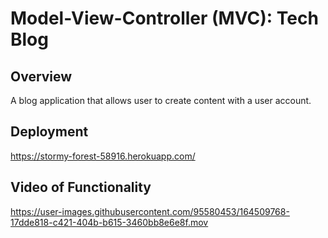 # Model-View-Controller (MVC): Tech Blog

## Overview

A blog application that allows user to create content with a user account.

## Deployment 

https://stormy-forest-58916.herokuapp.com/

## Video of Functionality 




https://user-images.githubusercontent.com/95580453/164509768-17dde818-c421-404b-b615-3460bb8e6e8f.mov

